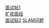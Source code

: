 [面试帖1](https://www.nowcoder.com/discuss/294308?type=2&order=0&pos=28&page=1)  
[旷视面经](https://blog.nowcoder.net/n/1b4e099dc9ef4ff094a562e752e125cf)  
[面试贴2](https://blog.51cto.com/u_14411234/3129772)
[SLAM问题](https://blog.csdn.net/shyjhyp11/article/details/115566100)
